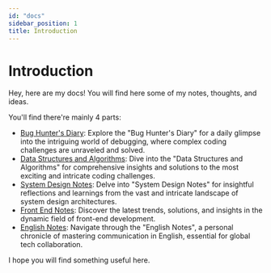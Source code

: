 ```yaml
---
id: "docs"
sidebar_position: 1
title: Introduction
---
```


# Introduction

Hey, here are my docs! You will find here some of my notes, thoughts, and ideas.

You'll find there're mainly 4 parts:

- [Bug Hunter's Diary](./bug-hunters-diary): Explore the "Bug Hunter's Diary" for a daily glimpse into the
  intriguing world of debugging, where complex coding challenges are unraveled and solved.
- [Data Structures and Algorithms](./data-structures-algorithms): Dive into the "Data Structures and Algorithms" for
  comprehensive insights and solutions to the most exciting and intricate coding challenges.
- [System Design Notes](./system-design): Delve into "System Design Notes" for insightful reflections and
  learnings from the vast and intricate landscape of system design architectures.
- [Front End Notes](./front-end): Discover the latest trends, solutions, and insights in the dynamic field of front-end
  development.
- [English Notes](./category/english): Navigate through the "English Notes", a personal chronicle of mastering
  communication in English, essential for global tech collaboration.

I hope you will find something useful here.
